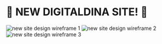 # 🚧  NEW DIGITALDINA SITE! 🚧
![new site design wireframe 1]("https://github.com/user-attachments/assets/4a116e52-a248-4b52-b70f-373c36e0b204") ![new site design wireframe 2]("https://github.com/user-attachments/assets/c4f0a197-86d2-423b-9577-c85c000ec0d2") ![new site design wireframe 3]("https://github.com/user-attachments/assets/2be30397-c137-4dbc-bd1d-8b66b865502c")
